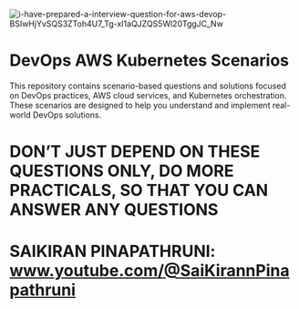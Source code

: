 
![i-have-prepared-a-interview-question-for-aws-devop-BSIwHjYvSQS3ZToh4U7_Tg-xI1aQJZQS5Wl20TggJC_Nw](https://github.com/user-attachments/assets/01d577d5-4c0e-4a46-86cb-10b3c5abf016)

# DevOps AWS Kubernetes Scenarios

This repository contains scenario-based questions and solutions focused on DevOps practices, AWS cloud services, and Kubernetes orchestration. These scenarios are designed to help you understand and implement real-world DevOps solutions.


# DON’T JUST DEPEND ON THESE QUESTIONS ONLY, DO MORE PRACTICALS, SO THAT YOU CAN ANSWER ANY QUESTIONS
# SAIKIRAN PINAPATHRUNI: www.youtube.com/@SaiKirannPinapathruni

